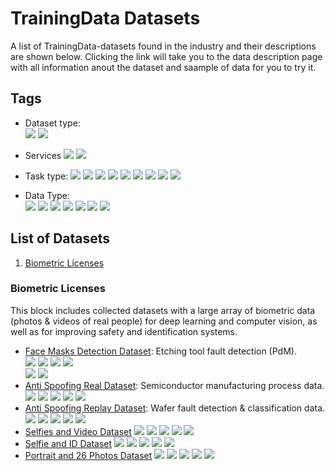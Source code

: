 # TrainingData Datasets

A list of TrainingData-datasets found in the industry and their descriptions are shown below. Clicking the link will take you to the data description page with all information anout the dataset and saample of data for you to try it.



<a name="tags"></a>

## Tags

- Dataset type:  
  ![](https://img.shields.io/badge/dataset_type-License-blue)
  ![](https://img.shields.io/badge/dataset_type-On_demand-darkblue)

- Services 
  ![](https://img.shields.io/badge/service-Data%20Annotation-coral)
  ![](https://img.shields.io/badge/service-Data_Collection-yellow)
  
- Task type:
  ![](https://img.shields.io/badge/task_type-AntiSpoofing-green)
  ![](https://img.shields.io/badge/task_type-Bounding_Box_Detection-darkgreen)
  ![](https://img.shields.io/badge/task_type-Classification-yellow)
  ![](https://img.shields.io/badge/task_type-Computer%20Vision-orange)
  ![](https://img.shields.io/badge/task_type-Data%20Generation-lightgray)
  ![](https://img.shields.io/badge/task_type-Reidentification-red)
  ![](https://img.shields.io/badge/task_type-Segmentation-purple)
  ![](https://img.shields.io/badge/task_type-Transcription-magenta)
  ![](https://img.shields.io/badge/task_type-iBeta-lightyellow)

- Data Type:  
  ![](https://img.shields.io/badge/data_type-Biometrics-pinegreen)
  ![](https://img.shields.io/badge/data_type-Content%26Language-aqua)
  ![](https://img.shields.io/badge/data_type-E_commerce-maroon)
  ![](https://img.shields.io/badge/data_type-Healthcare-teal)
  ![](https://img.shields.io/badge/data_type-Smart_City-indigo)
  ![](https://img.shields.io/badge/data_type-iBeta-lightyellow)
  ![](https://img.shields.io/badge/data_type-Others-gold)
  

## List of Datasets

1. [ Biometric Licenses ](#bio_l)

<a name="bio_l"></a>

### Biometric Licenses
This block includes collected datasets with a large array of biometric data (photos & videos of real people) for deep learning and computer vision, as well as for improving safety and identification systems.

- [Face Masks Detection Dataset](<https://github.com/Trainingdata-datamarket/Face-Masks-Detection>): Etching tool fault detection (PdM).  
  ![](https://img.shields.io/badge/dataset_type-License-blue)
  ![](https://img.shields.io/badge/service-Data_Collection-yellow)
  ![](https://img.shields.io/badge/task_type-Bounding_Box_Detection-darkgreen)
  ![](https://img.shields.io/badge/task_type-Classification-yellow)  
  ![](https://img.shields.io/badge/task_type-Computer%20Vision-orange)
  ![](https://img.shields.io/badge/data_type-Biometrics-pinegreen)
- [Anti Spoofing Real Dataset](<https://github.com/Trainingdata-datamarket/Anti-Spoofing-Real-Dataset>): Semiconductor manufacturing process data.  
  ![](https://img.shields.io/badge/dataset_type-License-blue)
  ![](https://img.shields.io/badge/service-Data_Collection-yellow)
  ![](https://img.shields.io/badge/task_type-AntiSpoofing-green)
  ![](https://img.shields.io/badge/task_type-Computer%20Vision-orange)
  ![](https://img.shields.io/badge/data_type-Biometrics-pinegreen)
- [Anti Spoofing Replay Dataset](<https://github.com/Trainingdata-datamarket/Anti-Spoofing-Replay-Dataset>): Wafer fault detection & classification data.  
  ![](https://img.shields.io/badge/dataset_type-License-blue)
  ![](https://img.shields.io/badge/service-Data_Collection-yellow)
  ![](https://img.shields.io/badge/task_type-AntiSpoofing-green)
  ![](https://img.shields.io/badge/task_type-Computer%20Vision-orange)
  ![](https://img.shields.io/badge/data_type-Biometrics-pinegreen)
- [Selfies and Video Dataset](<https://github.com/Trainingdata-datamarket/Selfies-and-video-dataset>)
  ![](https://img.shields.io/badge/dataset_type-License-blue)
  ![](https://img.shields.io/badge/service-Data_Collection-yellow)
  ![](https://img.shields.io/badge/task_type-Computer%20Vision-orange)
  ![](https://img.shields.io/badge/task_type-Reidentification-red)
  ![](https://img.shields.io/badge/data_type-Biometrics-pinegreen)
- [Selfie and ID Dataset](<https://github.com/Trainingdata-datamarket/Selfie-and-ID-Dataset>)
  ![](https://img.shields.io/badge/dataset_type-License-blue)
  ![](https://img.shields.io/badge/service-Data_Collection-yellow)
  ![](https://img.shields.io/badge/task_type-Reidentification-red)
  ![](https://img.shields.io/badge/task_type-Classification-yellow)
  ![](https://img.shields.io/badge/data_type-Biometrics-pinegreen)
- [Portrait and 26 Photos Dataset](<https://github.com/Trainingdata-datamarket/Portrait-and-26-Photos>)
  ![](https://img.shields.io/badge/dataset_type-License-blue)
  ![](https://img.shields.io/badge/service-Data_Collection-yellow)
  ![](https://img.shields.io/badge/task_type-Reidentification-red)
  ![](https://img.shields.io/badge/task_type-Bounding_Box_Detection-darkgreen)
  ![](https://img.shields.io/badge/data_type-Biometrics-pinegreen)
  
